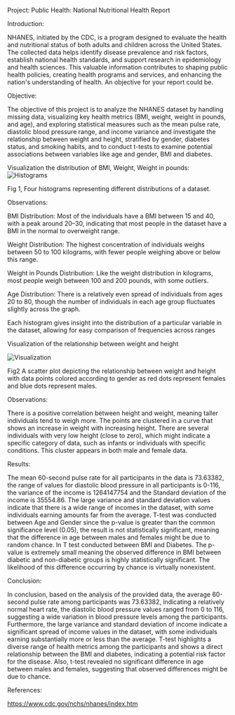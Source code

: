 ﻿Project: Public Health: National Nutritional Health Report

Introduction:

NHANES, initiated by the CDC, is a program designed to evaluate the health and nutritional status of both adults and children across the United States. The collected data helps identify disease prevalence and risk factors, establish national health standards, and support research in epidemiology and health sciences. This valuable information contributes to shaping public health policies, creating health programs and services, and enhancing the nation's understanding of health. An objective for your report could be.  

Objective:

The objective of this project is to analyze the NHANES dataset by handling missing data, visualizing key health metrics (BMI, weight, weight in pounds, and age), and exploring statistical measures such as the mean pulse rate, diastolic blood pressure range, and income variance and investigate the relationship between weight and height, stratified by gender, diabetes status, and smoking habits, and to conduct t-tests to examine potential associations between variables like age and gender, BMI and diabetes.

Visualization the distribution of BMI, Weight, Weight in pounds:
![Histograms](https://github.com/user-attachments/assets/dba2b9ce-5b28-4444-aa64-2d845cc0ef69)


Fig 1, Four histograms representing different distributions of a dataset.

Observations: 

BMI Distribution:
Most of the individuals have a BMI between 15 and 40, with a peak around 20–30, indicating that most people in the dataset have a BMI in the normal to overweight range.

Weight Distribution:
The highest concentration of individuals weighs between 50 to 100 kilograms, with fewer people weighing above or below this range.

Weight in Pounds Distribution:
Like the weight distribution in kilograms, most people weigh between 100 and 200 pounds, with some outliers.

Age Distribution: 
There is a relatively even spread of individuals from ages 20 to 80, though the number of individuals in each age group fluctuates slightly across the graph.

Each histogram gives insight into the distribution of a particular variable in the dataset, allowing for easy comparison of frequencies across ranges


Visualization of the relationship between weight and height 

![Visualization](https://github.com/user-attachments/assets/940f871b-ff51-4d10-acfe-d808835a3ed5)



Fig2 A scatter plot depicting the relationship between weight and height with data points colored according to gender as red dots represent females and blue dots represent males.



Observations:

There is a positive correlation between height and weight, meaning taller individuals tend to weigh more. The points are clustered in a curve that shows an increase in weight with increasing height. There are several individuals with very low height (close to zero), which might indicate a specific category of data, such as infants or individuals with specific conditions. This cluster appears in both male and female data.


Results: 

The mean 60-second pulse rate for all participants in the data is 73.63382, the range of values for diastolic blood pressure in all participants is 0-116, the variance of the income is 1264147754 and the Standard deviation of the income is 35554.86. The large variance and standard deviation values indicate that there is a wide range of incomes in the dataset, with some individuals earning amounts far from the average. T-test was conducted between Age and Gender since the p-value is greater than the common significance level (0.05), the result is not statistically significant, meaning that the difference in age between males and females might be due to random chance. In T test conducted between BMI and Diabetes. The p-value is extremely small meaning the observed difference in BMI between diabetic and non-diabetic groups is highly statistically significant. The likelihood of this difference occurring by chance is virtually nonexistent.

Conclusion:

In conclusion, based on the analysis of the provided data, the average 60-second pulse rate among participants was 73.63382, indicating a relatively normal heart rate, the diastolic blood pressure values ranged from 0 to 116, suggesting a wide variation in blood pressure levels among the participants. Furthermore, the large variance and standard deviation of income indicate a significant spread of income values in the dataset, with some individuals earning substantially more or less than the average. T-test highlights a diverse range of health metrics among the participants and shows a direct relationship between the BMI and diabetes, indicating a potential risk factor for the disease. Also, t-test revealed no significant difference in age between males and females, suggesting that observed differences might be due to chance.

References:

<https://www.cdc.gov/nchs/nhanes/index.htm>



